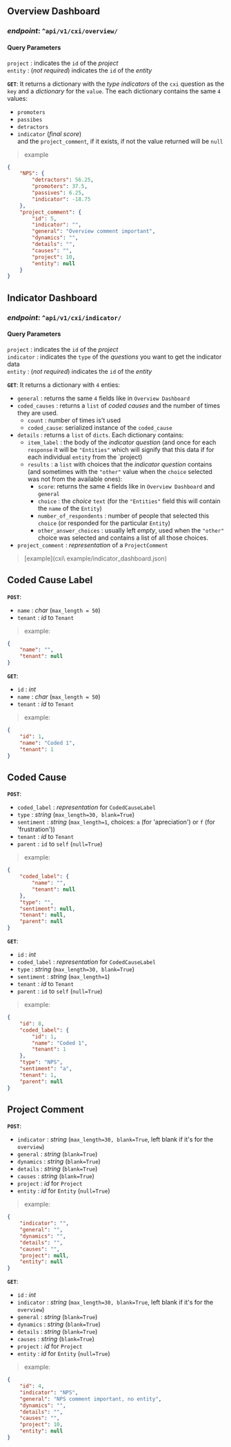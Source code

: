 ## Overview Dashboard
### *endpoint*: `^api/v1/cxi/overview/`

#### Query Parameters
`project` : indicates the `id` of the *project* <br>
`entity` : (*not required*) indicates the `id` of the *entity*

**`GET`**:
It returns a dictionary with the *type indicators* of the `cxi` question as the `key` and a *dictionary* for the `value`.
The each dictionary contains the same `4` values:
- `promoters`
- `passibes`
- `detractors`
- `indicator` (*final score*) <br>
and the `project_comment`, if it exists, if not the value returned will be `null`

> example
```json
{
    "NPS": {
        "detractors": 56.25,
        "promoters": 37.5,
        "passives": 6.25,
        "indicator": -18.75
    },
    "project_comment": {
        "id": 5,
        "indicator": "",
        "general": "Overview comment important",
        "dynamics": "",
        "details": "",
        "causes": "",
        "project": 10,
        "entity": null
    }
}
```


## Indicator Dashboard
### *endpoint*: `^api/v1/cxi/indicator/`

#### Query Parameters
`project` : indicates the `id` of the *project* <br>
`indicator` : indicates the `type` of the *questions* you want to get the indicator data <br>
`entity` : (*not required*) indicates the `id` of the *entity*

**`GET`**:
It returns a dictionary with `4` enties:
- `general` : returns the same `4` fields like in `Overview Dashboard`
- `coded_causes` : returns a `list` of *coded causes* and the number of times they are used.
	- `count` : number of times is't used
	- `coded_cause`: serialized instance of the `coded_cause`
- `details` : returns a `list` of `dicts`. Each dictionary contains:
	- `item_label` : the body of the *indicator question* (and once for each `response` it will be `"Entities"` which will signify that this data if for each individual `entity` from the `project)
	- `results` : a `list` with choices that the *indicator question* contains (and sometimes with the `"other"` value when the `choice` selected was not from the available ones):
		- `score`: returns the same `4` fields like in `Overview Dashboard` and `general`
		- `choice` : the *choice* `text` (for the `"Entities"` field this will contain the `name` of the `Entity`)
		- `number_of_respondents` : number of people that selected this `choice` (or responded for the particular `Entity`)
		- `other_answer_choices` : usually left *empty*, used when the `"other"` choice was selected and contains a list of all those choices.
- `project_comment` : *representation* of a `ProjectComment`

> [example](cxi\ example/indicator_dashboard.json)


## Coded Cause Label

**`POST`**:

- `name` : *char* (`max_length = 50`)
- `tenant` : *id* to `Tenant`

> example:
```json
{
    "name": "",
    "tenant": null
}
```

**`GET`**:
- `id` : *int*
- `name` : *char* (`max_length = 50`)
- `tenant` : *id* to `Tenant`

> example:
```json
{
    "id": 1,
    "name": "Coded 1",
    "tenant": 1
}
```


## Coded Cause

**`POST`**:

- `coded_label` : *representation* for `CodedCauseLabel`
- `type` : *string* (`max_length=30, blank=True`)
- `sentiment` : *string* (`max_length=1`, choices: `a` (for 'apreciation') or `f` (for 'frustration'))
- `tenant` : *id* to `Tenant`
- `parent` : `id` to `self` (`null=True`)

> example:
```json
{
    "coded_label": {
        "name": "",
        "tenant": null
    },
    "type": "",
    "sentiment": null,
    "tenant": null,
    "parent": null
}
```

**`GET`**:

- `id` : *int*
- `coded_label` : *representation* for `CodedCauseLabel`
- `type` : *string* (`max_length=30, blank=True`)
- `sentiment` : *string* (`max_length=1`)
- `tenant` : *id* to `Tenant`
- `parent` : `id` to `self` (`null=True`)


> example:
```json
{
    "id": 8,
    "coded_label": {
        "id": 1,
        "name": "Coded 1",
        "tenant": 1
    },
    "type": "NPS",
    "sentiment": "a",
    "tenant": 1,
    "parent": null
}
```

## Project Comment

**`POST`**:

- `indicator` : *string* (`max_length=30, blank=True`, left blank if it's for the `overview`)
- `general` : *string* (`blank=True`)
- `dynamics` : *string* (`blank=True`)
- `details` : *string* (`blank=True`)
- `causes` : *string* (`blank=True`)
- `project` : *id* for `Project`
- `entity` : *id* for `Entity` (`null=True`)

> example:
```json
{
    "indicator": "",
    "general": "",
    "dynamics": "",
    "details": "",
    "causes": "",
    "project": null,
    "entity": null
}
```

**`GET`**:

- `id` : *int*
- `indicator` : *string* (`max_length=30, blank=True`, left blank if it's for the `overview`)
- `general` : *string* (`blank=True`)
- `dynamics` : *string* (`blank=True`)
- `details` : *string* (`blank=True`)
- `causes` : *string* (`blank=True`)
- `project` : *id* for `Project`
- `entity` : *id* for `Entity` (`null=True`)

> example:
```json
{
    "id": 4,
    "indicator": "NPS",
    "general": "NPS comment important, no entity",
    "dynamics": "",
    "details": "",
    "causes": "",
    "project": 10,
    "entity": null
}
```

